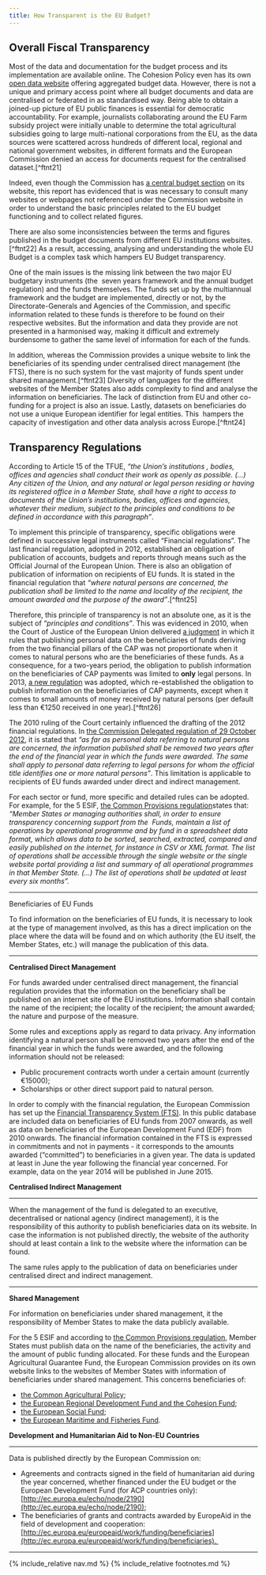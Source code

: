 ```yaml
---
title: How Transparent is the EU Budget?
---
```


Overall Fiscal Transparency
---------------------------

Most of the data and documentation for the budget process and its implementation are available online. The Cohesion Policy even has its own [open data website](https://cohesiondata.ec.europa.eu) offering aggregated budget data. However, there is not a unique and primary access point where all budget documents and data are centralised or federated in as standardised way. Being able to obtain a joined-up picture of EU public finances is essential for democratic accountability. For example, journalists collaborating around the EU Farm subsidy project were initially unable to determine the total agricultural subsidies going to large multi-national corporations from the EU, as the data sources were scattered across hundreds of different local, regional and national government websites, in different formats and the European Commission denied an access for documents request for the centralised dataset.[^ftnt21]

Indeed, even though the Commission has [a central budget section](http://ec.europa.eu/budget/index_en.cfm) on its website, this report has evidenced that is was necessary to consult many websites or webpages not referenced under the Commission website in order to understand the basic principles related to the EU budget functioning and to collect related figures.

There are also some inconsistencies between the terms and figures published in the budget documents from different EU institutions websites.[^ftnt22] As a result, accessing, analysing and understanding the whole EU Budget is a complex task which hampers EU Budget transparency.

One of the main issues is the missing link between the two major EU budgetary instruments (the  seven years framework and the annual budget regulation) and the funds themselves. The funds set up by the multiannual framework and the budget are implemented, directly or not, by the Directorate-Generals and Agencies of the Commission, and specific information related to these funds is therefore to be found on their respective websites. But the information and data they provide are not presented in a harmonised way, making it difficult and extremely burdensome to gather the same level of information for each of the funds. 

In addition, whereas the Commission provides a unique website to link the beneficiaries of its spending under centralised direct management (the FTS), there is no such system for the vast majority of funds spent under shared management.[^ftnt23] Diversity of languages for the different websites of the Member States also adds complexity to find and analyse the information on beneficiaries. The lack of distinction from EU and other co-funding for a project is also an issue. Lastly, datasets on beneficiaries do not use a unique European identifier for legal entities. This  hampers the capacity of investigation and other data analysis across Europe.[^ftnt24]

Transparency Regulations
------------------------

According to Article 15 of the TFUE, *“the Union’s institutions , bodies, offices and agencies shall conduct their work as openly as possible. (...) Any citizen of the Union, and any natural or legal person residing or having its registered office in a Member State, shall have a right to access to documents of the Union’s institutions, bodies, offices and agencies, whatever their medium, subject to the principles and conditions to be defined in accordance with this paragraph”*.

To implement this principle of transparency, specific obligations were defined in successive legal instruments called “Financial regulations”. The last financial regulation, adopted in 2012, established an obligation of publication of accounts, budgets and reports through means such as the Official Journal of the European Union. There is also an obligation of publication of information on recipients of EU funds. It is stated in the financial regulation that *“where natural persons are concerned, the publication shall be limited to the name and locality of the recipient, the amount awarded and the purpose of the award”*.[^ftnt25]

Therefore, this principle of transparency is not an absolute one, as it is the subject of *“principles and conditions”*. This was evidenced in 2010, when the Court of Justice of the European Union delivered [a judgment](http://curia.europa.eu/juris/document/document.jsf;jsessionid=9ea7d0f130de9fa4dec2274b4c12a176e3a592620a2c.e34KaxiLc3eQc40LaxqMbN4ObxaSe0?text=&docid=79001&pageIndex=0&doclang=en&mode=lst&dir=&occ=first&part=1&cid=583202) in which it rules that publishing personal data on the beneficiaries of funds deriving from the two financial pillars of the CAP was not proportionate when it comes to natural persons who are the beneficiaries of these funds. As a consequence, for a two-years period, the obligation to publish information on the beneficiaries of CAP payments was limited to **only** legal persons. In 2013, [a new regulation](http://eur-lex.europa.eu/legal-content/EN/TXT/HTML/?uri=CELEX:32013R1306&from=en) was adopted, which re-established the obligation to publish information on the beneficiaries of CAP payments, except when it comes to small amounts of money received by natural persons (per default less than €1250 received in one year).[^ftnt26] 

The 2010 ruling of the Court certainly influenced the drafting of the 2012 financial regulations. In [the Commission Delegated regulation of 29 October 2012](http://eur-lex.europa.eu/legal-content/EN/TXT/HTML/?uri=OJ:L:2012:362:FULL&from=EN), it is stated that *“as far as personal data referring to natural persons are concerned, the information published shall be removed two years after the end of the financial year in which the funds were awarded. The same shall apply to personal data referring to legal persons for whom the official title identifies one or more natural persons”*. This limitation is applicable to recipients of EU funds awarded under direct and indirect management.

For each sector or fund, more specific and detailed rules can be adopted. For example, for the 5 ESIF, [the Common Provisions regulation](http://eur-lex.europa.eu/legal-content/EN/TXT/PDF/?uri=CELEX:32013R1303&:PDF)states that: *“Member States or managing authorities shall, in order to ensure transparency concerning support from the  Funds, maintain a list of operations by operational programme and by fund in a spreadsheet data format, which allows data to be sorted, searched, extracted, compared and easily published on the internet, for instance in CSV or XML format. The list of operations shall be accessible through the single website or the single website portal providing a list and summary of all operational programmes in that Member State. (...) The list of operations shall be updated at least every six months”.*

****

Beneficiaries of EU Funds

To find information on the beneficiaries of EU funds, it is necessary to look at the type of management involved, as this has a direct implication on the place where the data will be found and on which authority (the EU itself, the Member States, etc.) will manage the publication of this data.

****

**Centralised Direct Management**

For funds awarded under centralised direct management, the financial regulation provides that the information on the beneficiary shall be published on an internet site of the EU institutions. Information shall contain the name of the recipient; the locality of the recipient; the amount awarded; the nature and purpose of the measure.

Some rules and exceptions apply as regard to data privacy. Any information identifying a natural person shall be removed two years after the end of the financial year in which the funds were awarded, and the following information should not be released:

-   Public procurement contracts worth under a certain amount (currently €15000);
-   Scholarships or other direct support paid to natural person.

In order to comply with the financial regulation, the European Commission has set up the [Financial Transparency System (FTS)](http://ec.europa.eu/budget/fts/index_en.htm). In this public database are included data on beneficiaries of EU funds from 2007 onwards, as well as data on beneficiaries of the European Development Fund (EDF) from 2010 onwards. The financial information contained in the FTS is expressed in commitments and not in payments - it corresponds to the amounts awarded (“committed”) to beneficiaries in a given year. The data is updated at least in June the year following the financial year concerned. For example, data on the year 2014 will be published in June 2015.

**Centralised Indirect Management**

****

When the management of the fund is delegated to an executive, decentralised or national agency (indirect management), it is the responsibility of this authority to publish beneficiaries data on its website. In case the information is not published directly, the website of the authority should at least contain a link to the website where the information can be found.

The same rules apply to the publication of data on beneficiaries under centralised direct and indirect management.

****

**Shared Management**

For information on beneficiaries under shared management, it the responsibility of Member States to make the data publicly available.

For the 5 ESIF and according to [the Common Provisions regulation](http://eur-lex.europa.eu/legal-content/EN/TXT/?uri=celex:32013R1303), Member States must publish data on the name of the beneficiaries, the activity and the amount of public funding allocated. For these funds and the European Agricultural Guarantee Fund, the European Commission provides on its own website links to the websites of Member States with information of beneficiaries under shared management. This concerns beneficiaries of:

-   [the Common Agricultural Policy](http://ec.europa.eu/agriculture/cap-funding/beneficiaries/shared/index_en.htm);
-   [the European Regional Development Fund and the Cohesion Fund](http://ec.europa.eu/regional_policy/index.cfm/en/atlas/beneficiaries/?lan=en);
-   [the European Social Fund](http://ec.europa.eu/esf/main.jsp?catId=46&langId=en&list=0);
-   [the European Maritime and Fisheries Fund](http://ec.europa.eu/fisheries/contracts_and_funding/the_european_transparency_initiative/index_en.htm). 

**Development and Humanitarian Aid to Non-EU Countries**

****

Data is published directly by the European Commission on:

-   Agreements and contracts signed in the field of humanitarian aid during the year concerned, whether financed under the EU budget or the European Development Fund (for ACP countries only): [http://ec.europa.eu/echo/node/2190](http://ec.europa.eu/echo/node/2190);
-   The beneficiaries of grants and contracts awarded by EuropeAid in the field of development and cooperation: [http://ec.europa.eu/europeaid/work/funding/beneficiaries](http://ec.europa.eu/europeaid/work/funding/beneficiaries). 

* * * * *

{% include_relative nav.md %}
{% include_relative footnotes.md %}
